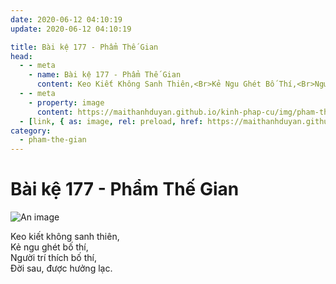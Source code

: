 ```yaml
---
date: 2020-06-12 04:10:19
update: 2020-06-12 04:10:19

title: Bài kệ 177 - Phẩm Thế Gian
head:
  - - meta
    - name: Bài kệ 177 - Phẩm Thế Gian
      content: Keo Kiết Không Sanh Thiên,<Br>Kẻ Ngu Ghét Bố Thí,<Br>Người Trí Thích Bố Thí,<Br>Ðời Sau, Được Hưởng Lạc.<Br>
  - - meta
    - property: image
      content: https://maithanhduyan.github.io/kinh-phap-cu/img/pham-the-gian/pham-the-gian-177.jpg
  - [link, { as: image, rel: preload, href: https://maithanhduyan.github.io/kinh-phap-cu/img/pham-the-gian/pham-the-gian-177.jpg }]
category:
  - pham-the-gian
---
```


# Bài kệ 177 - Phẩm Thế Gian

![An image](/img/pham-the-gian/pham-the-gian-177.jpg)

Keo kiết không sanh thiên,<br>Kẻ ngu ghét bố thí,<br>Người trí thích bố thí,<br>Ðời sau, được hưởng lạc.<br>
